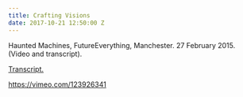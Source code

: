 ```yaml
---
title: Crafting Visions
date: 2017-10-21 12:50:00 Z
---
```


 Haunted Machines, FutureEverything, Manchester. 27 February 2015. (Video and transcript).

[Transcript.](http://opentranscripts.org/transcript/crafting-visions/)

https://vimeo.com/123926341